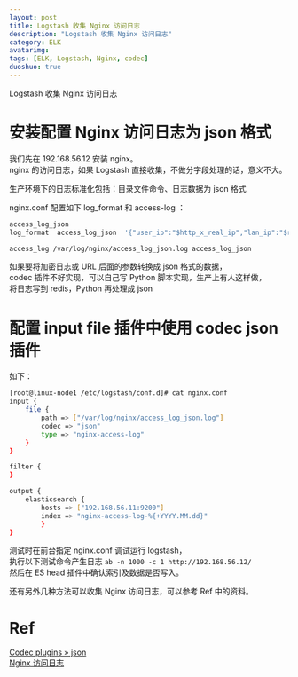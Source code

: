 ```yaml
---
layout: post
title: Logstash 收集 Nginx 访问日志
description: "Logstash 收集 Nginx 访问日志"
category: ELK
avatarimg:
tags: [ELK, Logstash, Nginx, codec]
duoshuo: true
---
```


Logstash 收集 Nginx 访问日志

# 安装配置 Nginx 访问日志为 json 格式

我们先在 192.168.56.12 安装 nginx。  
nginx 的访问日志，如果 Logstash 直接收集，不做分字段处理的话，意义不大。

>
生产环境下的日志标准化包括：目录文件命令、日志数据为 json 格式


nginx.conf 配置如下 log_format 和 access-log ：

```bash
access_log_json 
log_format  access_log_json  '{"user_ip":"$http_x_real_ip","lan_ip":"$remote_addr","log_time":"$time_iso8601","user_req":"$request","http_code":"$status","body_bytes_sent":"$body_bytes_sent","req_time":"$request_time","user_ua":"$http_user_agent"}';

access_log /var/log/nginx/access_log_json.log access_log_json
```    

>
如果要将加密日志或 URL 后面的参数转换成 json 格式的数据，  
codec 插件不好实现，可以自己写 Python 脚本实现，生产上有人这样做，  
将日志写到 redis，Python 再处理成 json  


# 配置 input file 插件中使用 codec json 插件

如下：

```bash
[root@linux-node1 /etc/logstash/conf.d]# cat nginx.conf 
input {
    file {
        path => ["/var/log/nginx/access_log_json.log"]
        codec => "json"
        type => "nginx-access-log"
    }
}

filter {
}

output {
    elasticsearch {
        hosts => ["192.168.56.11:9200"]
        index => "nginx-access-log-%{+YYYY.MM.dd}"
        }
}
```    

测试时在前台指定 nginx.conf 调试运行 logstash，  
执行以下测试命令产生日志 `ab -n 1000 -c 1 http://192.168.56.12/`  
然后在 ES head 插件中确认索引及数据是否写入。

还有另外几种方法可以收集 Nginx 访问日志，可以参考 Ref 中的资料。

# Ref
[Codec plugins » json](https://www.elastic.co/guide/en/logstash/current/plugins-codecs-json.html)  
[Nginx 访问日志](http://kibana.logstash.es/content/logstash/examples/nginx-access.html)  
